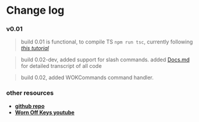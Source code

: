 # Change log 

### v0.01
> build 0.01 is functional, to compile TS `npm run tsc`, currently following *[this tutorial](https://www.youtube.com/watch?v=JMmUW4d3Noc&list=PLaxxQQak6D_f4Z5DtQo0b1McgjLVHmE8Q)*

> build 0.02-dev, added support for slash commands. added [Docs.md](https://github.com/phantom-json/v13/blob/master/Docs.md) for detailed transcript of all code

> build 0.02, added WOKCommands command handler.
### other resources
- **[github repo](https://github.com/phantom-json/v13)**
- **[Worn Off Keys youtube](https://www.youtube.com/channel/UChPrh75CmPP9Ig6jISPnfNA)**
